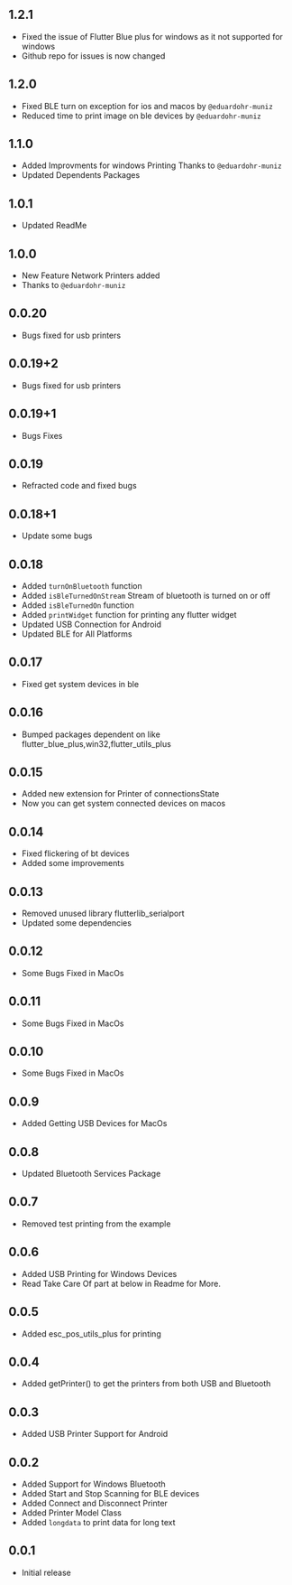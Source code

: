 ## 1.2.1
* Fixed the issue of Flutter Blue plus for windows as it not supported for windows
* Github repo for issues is now changed

## 1.2.0
* Fixed BLE turn on exception for ios and macos by `@eduardohr-muniz`
* Reduced time to print image on ble devices by `@eduardohr-muniz`

## 1.1.0
* Added Improvments for windows Printing Thanks to `@eduardohr-muniz`
* Updated Dependents Packages

## 1.0.1
* Updated ReadMe

## 1.0.0
* New Feature Network Printers added 
* Thanks to `@eduardohr-muniz`

## 0.0.20
* Bugs fixed for usb printers

## 0.0.19+2
* Bugs fixed for usb printers

## 0.0.19+1
* Bugs Fixes

## 0.0.19
* Refracted code and fixed bugs

## 0.0.18+1
* Update some bugs

## 0.0.18
* Added `turnOnBluetooth` function
* Added `isBleTurnedOnStream` Stream of bluetooth is turned on or off
* Added `isBleTurnedOn` function
* Added `printWidget` function for printing any flutter widget
* Updated USB Connection for Android
* Updated BLE for All Platforms

## 0.0.17
* Fixed get system devices in ble

## 0.0.16
* Bumped packages dependent on like flutter_blue_plus,win32,flutter_utils_plus

## 0.0.15
* Added new extension for Printer of connectionsState
* Now you can get system connected devices on macos

## 0.0.14
* Fixed flickering of bt devices
* Added some improvements

## 0.0.13
* Removed unused library flutterlib_serialport
* Updated some dependencies

## 0.0.12
* Some Bugs Fixed in MacOs

## 0.0.11
* Some Bugs Fixed in MacOs

## 0.0.10
* Some Bugs Fixed in MacOs

## 0.0.9
* Added Getting USB Devices for MacOs

## 0.0.8
* Updated Bluetooth Services Package

## 0.0.7
* Removed test printing from the example

## 0.0.6
* Added USB Printing for Windows Devices
* Read Take Care Of part at below in Readme for More.

## 0.0.5
* Added esc_pos_utils_plus for printing 

## 0.0.4
* Added getPrinter() to get the printers from both USB and Bluetooth

## 0.0.3
* Added USB Printer Support for Android 

## 0.0.2

* Added Support for Windows Bluetooth
* Added Start and Stop Scanning for BLE devices
* Added Connect and Disconnect Printer
* Added Printer Model Class
* Added `longdata` to print data for long text

## 0.0.1

* Initial release
